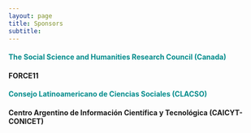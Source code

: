 ```yaml
---
layout: page
title: Sponsors
subtitle: 
---
```



#### <span style="color: DarkCyan;">The Social Science and Humanities Research Council (Canada)</span>
#### FORCE11
#### <span style="color: DarkCyan;">Consejo Latinoamericano de Ciencias Sociales (CLACSO)</span>
#### Centro Argentino de Información Científica y Tecnológica (CAICYT-CONICET)

